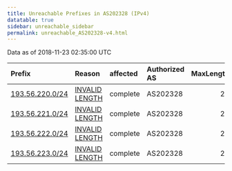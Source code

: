 ```yaml
---
title: Unreachable Prefixes in AS202328 (IPv4)
datatable: true
sidebar: unreachable_sidebar
permalink: unreachable_AS202328-v4.html
---
```


Data as of 2018-11-23 02:35:00 UTC


<div class="datatable-begin"></div>

| Prefix                                                   | Reason                                                                                                     | affected   | Authorized AS   |   MaxLength | Anchor                                         |   unreachable /24s |
|:---------------------------------------------------------|:-----------------------------------------------------------------------------------------------------------|:-----------|:----------------|------------:|:-----------------------------------------------|-------------------:|
| [193.56.220.0/24](https://stat.ripe.net/193.56.220.0/24) | [INVALID LENGTH](https://rpki-validator.ripe.net/announcement-preview?asn=AS202328&prefix=193.56.220.0/24) | complete   | AS202328        |          22 | [RIPE](unreachable_RIPE_NCC_RPKI_Root-v4.html) |                  1 |
| [193.56.221.0/24](https://stat.ripe.net/193.56.221.0/24) | [INVALID LENGTH](https://rpki-validator.ripe.net/announcement-preview?asn=AS202328&prefix=193.56.221.0/24) | complete   | AS202328        |          22 | [RIPE](unreachable_RIPE_NCC_RPKI_Root-v4.html) |                  1 |
| [193.56.222.0/24](https://stat.ripe.net/193.56.222.0/24) | [INVALID LENGTH](https://rpki-validator.ripe.net/announcement-preview?asn=AS202328&prefix=193.56.222.0/24) | complete   | AS202328        |          22 | [RIPE](unreachable_RIPE_NCC_RPKI_Root-v4.html) |                  1 |
| [193.56.223.0/24](https://stat.ripe.net/193.56.223.0/24) | [INVALID LENGTH](https://rpki-validator.ripe.net/announcement-preview?asn=AS202328&prefix=193.56.223.0/24) | complete   | AS202328        |          22 | [RIPE](unreachable_RIPE_NCC_RPKI_Root-v4.html) |                  1 |

<div class="datatable-end"></div>